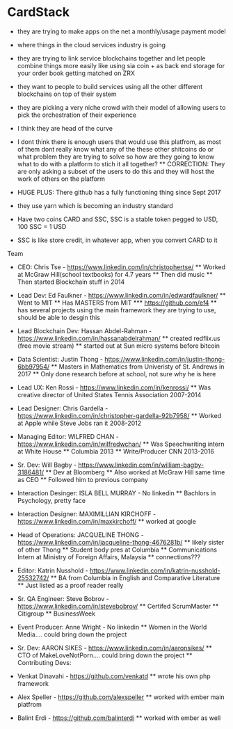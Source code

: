 # CardStack
* they are trying to make apps on the net a monthly/usage payment model
* where things in the cloud services industry is going
* they are trying to link service blockchains together and let people combine things more easily like using sia coin + as back end storage for your order book getting matched on ZRX
* they want to people to build services using all the other different blockchains on top of their system

* they are picking a very niche crowd with their model of allowing users to pick the orchestration of their experience 

* I think they are head of the curve

* I dont think there is enough users that would use this platfrom, as most of them dont really know what any of the these other shitcoins do or what problem they are trying to solve so how are they going to know what to do with a platform to stich it all together?
** CORRECTION: They are only asking a subset of the users to do this and they will host the work of others on the platform

* HUGE PLUS: There github has a fully functioning thing since Sept 2017
* they use yarn which is becoming an industry standard

* Have two coins CARD and SSC, SSC is a stable token pegged to USD, 100 SSC = 1 USD
* SSC is like store credit, in whatever app, when you convert CARD to it

Team
* CEO: Chris Tse - https://www.linkedin.com/in/christophertse/
** Worked at McGraw Hill(school textbooks) for 4.7 years
** Then did music
** Then started Blockchain stuff in 2014

* Lead Dev: Ed Faulkner - https://www.linkedin.com/in/edwardfaulkner/
** Went to MIT
** Has MASTERS from MIT
*** https://github.com/ef4
** has several projects using the main framework they are trying to use, should be able to desgin this

* Lead Blockchain Dev: Hassan Abdel-Rahman - https://www.linkedin.com/in/hassanabdelrahman/
** created redflix.us (free movie stream)
** started out at Sun micro systems before bitcoin

* Data Scientist: Justin Thong - https://www.linkedin.com/in/justin-thong-6bb97954/
** Masters in Mathematics from Univeristy of St. Andrews in 2017
** Only done research before at school, not sure why he is here

* Lead UX: Ken Rossi - https://www.linkedin.com/in/kenrossi/
** Was creative director of United States Tennis Association 2007-2014

* Lead Designer: Chris Gardella - https://www.linkedin.com/in/christopher-gardella-92b7958/
** Worked at Apple while Steve Jobs ran it 2008-2012

* Managing Editor: WILFRED CHAN - https://www.linkedin.com/in/wilfredwchan/
** Was Speechwriting intern at White House
** Columbia 2013
** Write/Producer CNN 2013-2016

* Sr. Dev: Will Bagby - https://www.linkedin.com/in/william-bagby-3186481/
** Dev at Bloomberg
** Also worked at McGraw Hill same time as CEO
** Followed him to previous company

* Interaction Desinger: ISLA BELL MURRAY - No linkedin
** Bachlors in Psychology, pretty face

* Interaction Designer: MAXIMILLIAN KIRCHOFF - https://www.linkedin.com/in/maxkirchoff/
** worked at google

* Head of Operations: JACQUELINE THONG - https://www.linkedin.com/in/jacqueline-thong-4676281b/
** likely sister of other Thong
** Student body pres at Columbia
** Communications Intern at Ministry of Foreign Affairs, Malaysia
** connections???

* Editor: Katrin Nusshold - https://www.linkedin.com/in/katrin-nusshold-25532742/
** BA from Columbia in English and Comparative Literature
** Just listed as a proof reader really

* Sr. QA Engineer: Steve Bobrov - https://www.linkedin.com/in/stevebobrov/
** Certifed ScrumMaster
** Citigroup
** BusinessWeek

* Event Producer: Anne Wright - No linkedin
** Women in the World Media.... could bring down the project

* Sr. Dev: AARON SIKES - https://www.linkedin.com/in/aaronsikes/
** CTO of MakeLoveNotPorn.... could bring down the project
** Contributing Devs:
* Venkat Dinavahi - https://github.com/venkatd
** wrote his own php framework
* Alex Speller - https://github.com/alexspeller
** worked with ember main platfrom
* Balint Erdi - https://github.com/balinterdi
** worked with ember as well
